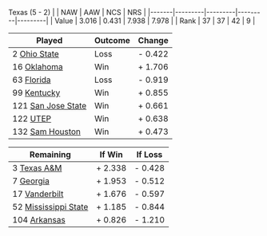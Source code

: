 Texas (5 - 2)
|       |   NAW   |   AAW   |   NCS   |   NRS   |
|-------|---------|---------|---------|---------|
| Value |   3.016 |   0.431 |   7.938 |   7.978 |
| Rank  |      37 |      37 |      42 |       9 |

| Played                    | Outcome    |  Change  |
|---------------------------|------------|----------|
|   2 [Ohio State            ](OhioState.md)| Loss       | -  0.422 |
|  16 [Oklahoma              ](Oklahoma.md)| Win        | +  1.706 |
|  63 [Florida               ](Florida.md)| Loss       | -  0.919 |
|  99 [Kentucky              ](Kentucky.md)| Win        | +  0.855 |
| 121 [San Jose State        ](SanJoseState.md)| Win        | +  0.661 |
| 122 [UTEP                  ](UTEP.md)| Win        | +  0.638 |
| 132 [Sam Houston           ](SamHouston.md)| Win        | +  0.473 |

| Remaining                 |  If Win  |  If Loss |
|---------------------------|----------|----------|
|   3 [Texas A&M             ](TexasAM.md)| +  2.338 | -  0.428 |
|   7 [Georgia               ](Georgia.md)| +  1.953 | -  0.512 |
|  17 [Vanderbilt            ](Vanderbilt.md)| +  1.676 | -  0.597 |
|  52 [Mississippi State     ](MississippiState.md)| +  1.185 | -  0.844 |
| 104 [Arkansas              ](Arkansas.md)| +  0.826 | -  1.210 |

